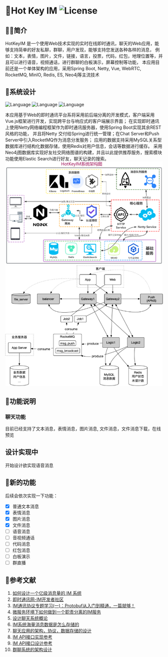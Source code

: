 # 🍬Hot Key IM ![License](https://img.shields.io/badge/license-MIT-yellow)
## 👨‍💻简介
HotKeyIM 是一个使用Web技术实现的实时在线即时通讯，聊天的Web应用，能够支持简单的好友私聊，群聊，用户发现，能够支持您发送各种各样的消息，
例如：文本，表情，图片，文件，链接，语言，投票，代码，红包，地理位置等，并且可以进行语音，视频通话，进行群聊的白板演示，屏幕控制等功能，
本应用目前还是一个单体架构的应用，采用Spring Boot, Netty, Vue, WebRTC, RocketMQ, MinIO, Redis, ES, Neo4j等主流技术

## 🔧系统设计
![Language](https://img.shields.io/badge/language-Java-brightgreen)
![Language](https://img.shields.io/badge/server-netty-blue)
![Language](https://img.shields.io/badge/im-WebRTC-red)


本应用基于Web的即时通讯平台系将采用前后端分离的开发模式，客户端采用Vue.js框架进行开发，实现跨平台与响应式的客户端展示界面；
在实现即时通讯上使用Netty网络编程框架作为即时通讯服务器，使用Spring Boot实现其余REST风格的功能，
并且将Netty 交付给Spring进行统一管理；在Chat Server和Push Server中引入RocketMQ作为消息分发服务；
应用的数据支持采用MySQL关系型数据库进行结构化数据存储，使用Redis对用户信息，会话等数据进行缓存。
采用Neo4j图数据库实现好友社交网络图谱的构建，并且以此提供推荐服务，搜索模块功能使用Elastic Search进行好友，聊天记录的搜索。
![](.README_images/a46c891b.png)
![](.README_images/c1a9a21d.png)


## 📃功能说明
### 聊天功能
目前已经支持了文本消息，表情消息，图片消息, 文件消息，文件消息下载，在线预览


## 设计实现中
开始设计欲实现语音消息


## 🍰新的功能
后续会依次实现一下功能：
- [X] 普通文本消息
- [X] 表情消息
- [X] 图片消息
- [X] 文件消息
- [ ] 语音消息
- [ ] 音视频通话
- [ ] 代码消息
- [ ] 红包消息
- [ ] 白板演示
- [ ] 群直播

## 📰参考文献
1. [如何设计一个亿级消息量的 IM 系统](https://xie.infoq.cn/article/19e95a78e2f5389588debfb1c)
2. [即时通讯网-IM开发者社区](http://www.52im.net/)
3. [IM通讯协议专题学习(一)：Protobuf从入门到精通，一篇就够！](https://cloud.tencent.com/developer/article/2157831)
4. [微服务环境下如何做到一个职责分离的IM服务](https://www.cnblogs.com/theseventhson/p/16625031.html)
5. [设计聊天系统概论](https://www.midlane.top/wiki/pages/viewpage.action?pageId=21659855)
6. [IM系统海量消息数据是怎么存储的](http://blog.itpub.net/31556438/viewspace-2639412/)
7. [聊天应用的架构，协议，数据存储的设计](https://github.com/xmcy0011/CoffeeChat/blob/master/docs/02-%E6%9E%B6%E6%9E%84%E5%92%8C%E5%8D%8F%E8%AE%AE%E8%AE%BE%E8%AE%A1.md)
8. [IM API接口实现参考](https://doc.rentsoft.cn:8000/swagger/index.html#/%E7%94%A8%E6%88%B7%E7%9B%B8%E5%85%B3)
9. [IM API接口设计参考](https://doc.rentsoft.cn/#/uniapp_v2/sdk_integrate/group)
10. [群聊系统的架构设计](https://donggeitnote.com/2022/01/08/im-architecture/)